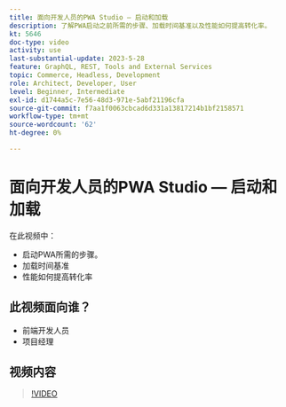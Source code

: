 ```yaml
---
title: 面向开发人员的PWA Studio — 启动和加载
description: 了解PWA启动之前所需的步骤​、加载时间基准​以及性能如何提高转化率。
kt: 5646
doc-type: video
activity: use
last-substantial-update: 2023-5-28
feature: GraphQL, REST, Tools and External Services
topic: Commerce, Headless, Development
role: Architect, Developer, User
level: Beginner, Intermediate
exl-id: d1744a5c-7e56-48d3-971e-5abf21196cfa
source-git-commit: f7aa1f0063cbcad6d331a13817214b1bf2158571
workflow-type: tm+mt
source-wordcount: '62'
ht-degree: 0%

---
```


# 面向开发人员的PWA Studio — 启动和加载

在此视频中：

- 启动PWA所需的步骤&#x200B;。
- 加载时间基准&#x200B;
- 性能如何提高转化率

## 此视频面向谁？

- 前端开发人员
- 项目经理

## 视频内容

>[!VIDEO](https://video.tv.adobe.com/v/35717?quality=12&learn=on)
